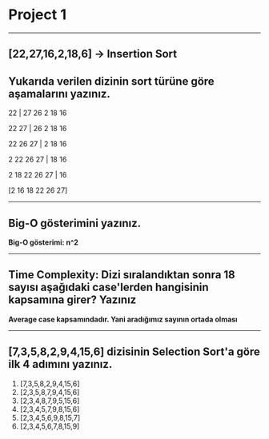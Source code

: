 # Project 1
---

## [22,27,16,2,18,6] -> Insertion Sort
## Yukarıda verilen dizinin sort türüne göre aşamalarını yazınız.

22 | 27 26 2 18 16

22 27 | 26 2 18 16

22 26 27 | 2 18 16

2 22 26 27 | 18 16

2 18 22 26 27 | 16

[2 16 18 22 26 27]

---

## Big-O gösterimini yazınız.

**Big-O gösterimi: n^2**

---

## Time Complexity: Dizi sıralandıktan sonra 18 sayısı aşağıdaki case'lerden hangisinin kapsamına girer? Yazınız

**Average case kapsamındadır. Yani aradığımız sayının ortada olması**

---

## [7,3,5,8,2,9,4,15,6] dizisinin Selection Sort'a göre ilk 4 adımını yazınız.

1. [7,3,5,8,2,9,4,15,6]
2. [2,3,5,8,7,9,4,15,6]
3. [2,3,4,8,7,9,5,15,6]
4. [2,3,4,5,7,9,8,15,6]
5. [2,3,4,5,6,9,8,15,7]
6. [2,3,4,5,6,7,8,15,9]